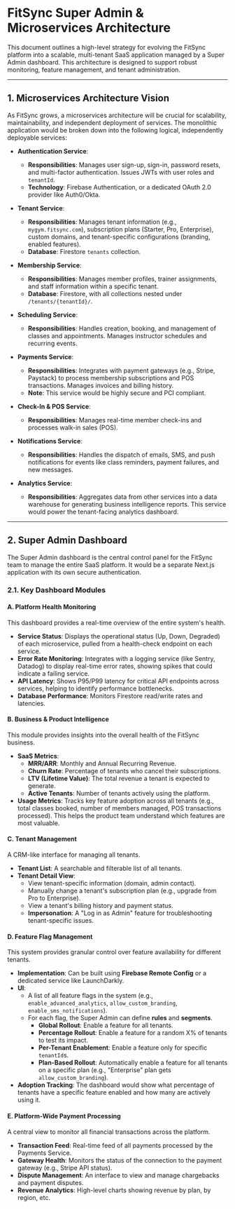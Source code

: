 # FitSync Super Admin & Microservices Architecture

This document outlines a high-level strategy for evolving the FitSync platform into a scalable, multi-tenant SaaS application managed by a Super Admin dashboard. This architecture is designed to support robust monitoring, feature management, and tenant administration.

---

## 1. Microservices Architecture Vision

As FitSync grows, a microservices architecture will be crucial for scalability, maintainability, and independent deployment of services. The monolithic application would be broken down into the following logical, independently deployable services:

-   **Authentication Service**:
    -   **Responsibilities**: Manages user sign-up, sign-in, password resets, and multi-factor authentication. Issues JWTs with user roles and `tenantId`.
    -   **Technology**: Firebase Authentication, or a dedicated OAuth 2.0 provider like Auth0/Okta.

-   **Tenant Service**:
    -   **Responsibilities**: Manages tenant information (e.g., `mygym.fitsync.com`), subscription plans (Starter, Pro, Enterprise), custom domains, and tenant-specific configurations (branding, enabled features).
    -   **Database**: Firestore `tenants` collection.

-   **Membership Service**:
    -   **Responsibilities**: Manages member profiles, trainer assignments, and staff information within a specific tenant.
    -   **Database**: Firestore, with all collections nested under `/tenants/{tenantId}/`.

-   **Scheduling Service**:
    -   **Responsibilities**: Handles creation, booking, and management of classes and appointments. Manages instructor schedules and recurring events.

-   **Payments Service**:
    -   **Responsibilities**: Integrates with payment gateways (e.g., Stripe, Paystack) to process membership subscriptions and POS transactions. Manages invoices and billing history.
    -   **Note**: This service would be highly secure and PCI compliant.

-   **Check-In & POS Service**:
    -   **Responsibilities**: Manages real-time member check-ins and processes walk-in sales (POS).

-   **Notifications Service**:
    -   **Responsibilities**: Handles the dispatch of emails, SMS, and push notifications for events like class reminders, payment failures, and new messages.

-   **Analytics Service**:
    -   **Responsibilities**: Aggregates data from other services into a data warehouse for generating business intelligence reports. This service would power the tenant-facing analytics dashboard.

---

## 2. Super Admin Dashboard

The Super Admin dashboard is the central control panel for the FitSync team to manage the entire SaaS platform. It would be a separate Next.js application with its own secure authentication.

### 2.1. Key Dashboard Modules

#### A. Platform Health Monitoring
This dashboard provides a real-time overview of the entire system's health.

-   **Service Status**: Displays the operational status (Up, Down, Degraded) of each microservice, pulled from a health-check endpoint on each service.
-   **Error Rate Monitoring**: Integrates with a logging service (like Sentry, Datadog) to display real-time error rates, showing spikes that could indicate a failing service.
-   **API Latency**: Shows P95/P99 latency for critical API endpoints across services, helping to identify performance bottlenecks.
-   **Database Performance**: Monitors Firestore read/write rates and latencies.

#### B. Business & Product Intelligence
This module provides insights into the overall health of the FitSync business.

-   **SaaS Metrics**:
    -   **MRR/ARR**: Monthly and Annual Recurring Revenue.
    -   **Churn Rate**: Percentage of tenants who cancel their subscriptions.
    -   **LTV (Lifetime Value)**: The total revenue a tenant is expected to generate.
    -   **Active Tenants**: Number of tenants actively using the platform.
-   **Usage Metrics**: Tracks key feature adoption across all tenants (e.g., total classes booked, number of members managed, POS transactions processed). This helps the product team understand which features are most valuable.

#### C. Tenant Management
A CRM-like interface for managing all tenants.

-   **Tenant List**: A searchable and filterable list of all tenants.
-   **Tenant Detail View**:
    -   View tenant-specific information (domain, admin contact).
    -   Manually change a tenant's subscription plan (e.g., upgrade from Pro to Enterprise).
    -   View a tenant's billing history and payment status.
    -   **Impersonation**: A "Log in as Admin" feature for troubleshooting tenant-specific issues.

#### D. Feature Flag Management
This system provides granular control over feature availability for different tenants.

-   **Implementation**: Can be built using **Firebase Remote Config** or a dedicated service like LaunchDarkly.
-   **UI**:
    -   A list of all feature flags in the system (e.g., `enable_advanced_analytics`, `allow_custom_branding`, `enable_sms_notifications`).
    -   For each flag, the Super Admin can define **rules** and **segments**.
        -   **Global Rollout**: Enable a feature for all tenants.
        -   **Percentage Rollout**: Enable a feature for a random X% of tenants to test its impact.
        -   **Per-Tenant Enablement**: Enable a feature only for specific `tenantId`s.
        -   **Plan-Based Rollout**: Automatically enable a feature for all tenants on a specific plan (e.g., "Enterprise" plan gets `allow_custom_branding`).
-   **Adoption Tracking**: The dashboard would show what percentage of tenants have a specific feature enabled and how many are actively using it.

#### E. Platform-Wide Payment Processing
A central view to monitor all financial transactions across the platform.

-   **Transaction Feed**: Real-time feed of all payments processed by the Payments Service.
-   **Gateway Health**: Monitors the status of the connection to the payment gateway (e.g., Stripe API status).
-   **Dispute Management**: An interface to view and manage chargebacks and payment disputes.
-   **Revenue Analytics**: High-level charts showing revenue by plan, by region, etc.
